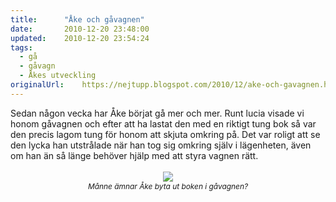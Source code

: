 ```yaml
---
title:		"Åke och gåvagnen"
date:		2010-12-20 23:48:00
updated:	2010-12-20 23:54:24
tags: 
  - gå
  - gåvagn
  - Åkes utveckling	
originalUrl:	https://nejtupp.blogspot.com/2010/12/ake-och-gavagnen.html
---
```


<div style="text-align: center;"><div style="text-align: left;">Sedan någon vecka har Åke börjat gå mer och mer. Runt lucia visade vi honom gåvagnen och efter att ha lastat den med en riktigt tung bok så var den precis lagom tung för honom att skjuta omkring på. Det var roligt att se den lycka han utstrålade när han tog sig omkring själv i lägenheten, även om han än så länge behöver hjälp med att styra vagnen rätt.<br></div><br><img src="../../../../img/%25C3%2585ke%2Btar%2Bn%25C3%25A5gra%2Bsteg-_MG_6409.jpg"><br><span style="font-size:85%;"><span style="font-style: italic;">Månne ämnar Åke byta ut boken i gåvagnen?</span></span><br></div>
<!-- no comments on this post -->
